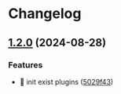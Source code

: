 # Changelog

## [1.2.0](https://github.com/Aimerny/MCDRPlugins/compare/OfflineWhitelistReforged-v1.1.1...OfflineWhitelistReforged-v1.2.0) (2024-08-28)


### Features

* :tada: init exist plugins ([5029f43](https://github.com/Aimerny/MCDRPlugins/commit/5029f430f3a376878270a08124a73cad63af7bc5))
